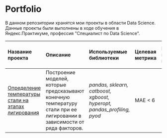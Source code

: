# Portfolio
В данном репозитории хранятся мои проекты в области Data Science. Данные проекты были выполнены в ходе обучения в Яндекс.Практикуме, профессия "Специалист по Data Science".

| Название проекта | Описание | Используемые библиотеки | Целевая метрика | Метрика на валидационной выборке | Метрика на тестовой выборке |
| :---------------------- | :---------------------- | :---------------------- | :---------------------- | :---------------------- | :---------------------- |
| [Определение температуры стали на этапах лигирования](https://github.com/SergeyPresnyakov/Portfolio/tree/master/Предсказание%20конечной%20температуры%20стали) | Построение моделей, которые предсказывают конечную температуру стали при ее лигировании в зависимости от ряда факторов.| *pandas, sklearn, catboost, xgboost, hyperopt, pandas_profiling, pyod* | MAE < 6 | MAE_val = 5.52 |  MAE_test = 5.8 |
